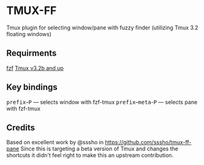 # TMUX-FF
Tmux plugin for selecting window/pane with fuzzy finder (utilizing Tmux 3.2 floating windows)

## Requirments
[fzf](https://github.com/junegunn/fzf)
[Tmux v3.2b and up](https://github.com/tmux/tmux/releases)

## Key bindings
<kbd>prefix</kbd>–<kbd>P</kbd> — selects window with fzf-tmux
<kbd>prefix</kbd>–<kbd>meta</kbd>-<kbd>P</kbd> — selects pane with fzf-tmux

## Credits
Based on excellent work by @sssho in https://github.com/sssho/tmux-ff-pane
Since this is targeting a beta version of Tmux and changes the shortcuts it didn't feel right to make this an upstream contribution.

